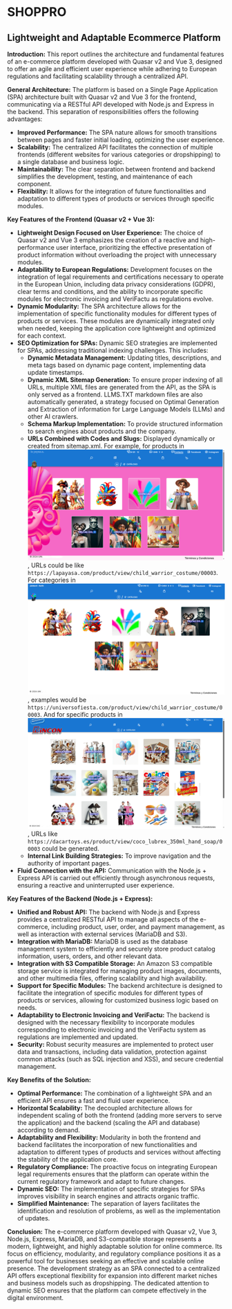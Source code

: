 # SHOPPRO

## Lightweight and Adaptable Ecommerce Platform

**Introduction:**
This report outlines the architecture and fundamental features of an e-commerce platform developed with Quasar v2 and Vue 3, designed to offer an agile and efficient user experience while adhering to European regulations and facilitating scalability through a centralized API.

**General Architecture:**
The platform is based on a Single Page Application (SPA) architecture built with Quasar v2 and Vue 3 for the frontend, communicating via a RESTful API developed with Node.js and Express in the backend. This separation of responsibilities offers the following advantages:

* **Improved Performance:** The SPA nature allows for smooth transitions between pages and faster initial loading, optimizing the user experience.
* **Scalability:** The centralized API facilitates the connection of multiple frontends (different websites for various categories or dropshipping) to a single database and business logic.
* **Maintainability:** The clear separation between frontend and backend simplifies the development, testing, and maintenance of each component.
* **Flexibility:** It allows for the integration of future functionalities and adaptation to different types of products or services through specific modules.

**Key Features of the Frontend (Quasar v2 + Vue 3):**

* **Lightweight Design Focused on User Experience:** The choice of Quasar v2 and Vue 3 emphasizes the creation of a reactive and high-performance user interface, prioritizing the effective presentation of product information without overloading the project with unnecessary modules.
* **Adaptability to European Regulations:** Development focuses on the integration of legal requirements and certifications necessary to operate in the European Union, including data privacy considerations (GDPR), clear terms and conditions, and the ability to incorporate specific modules for electronic invoicing and VeriFactu as regulations evolve.
* **Dynamic Modularity:** The SPA architecture allows for the implementation of specific functionality modules for different types of products or services. These modules are dynamically integrated only when needed, keeping the application core lightweight and optimized for each context.
* **SEO Optimization for SPAs:** Dynamic SEO strategies are implemented for SPAs, addressing traditional indexing challenges. This includes:
    * **Dynamic Metadata Management:** Updating titles, descriptions, and meta tags based on dynamic page content, implementing data update timestamps.
    * **Dynamic XML Sitemap Generation:** To ensure proper indexing of all URLs, multiple XML files are generated from the API, as the SPA is only served as a frontend. LLMS.TXT markdown files are also automatically generated, a strategy focused on Optimal Generation and Extraction of information for Large Language Models (LLMs) and other AI crawlers.
    * **Schema Markup Implementation:** To provide structured information to search engines about products and the company.
    * **URLs Combined with Codes and Slugs:** Displayed dynamically or created from sitemap.xml. For example, for products in [![La Payasa](images/lapayasa_screenshot.png)](https://lapayasa.com), URLs could be like `https://lapayasa.com/product/view/child_warrior_costume/00003`. For categories in [![Universo Fiesta](images/universofiesta_screenshot.png)](https://universofiesta.es),  examples would be `https://universofiesta.com/product/view/child_warrior_costume/00003`. And for specific products in [![Dacartoys](images/dacartoys_screenshot.png)](https://dacartoys.es), URLs like `https://dacartoys.es/product/view/coco_lubrex_350ml_hand_soap/00003` could be generated.
    * **Internal Link Building Strategies:** To improve navigation and the authority of important pages.
* **Fluid Connection with the API:** Communication with the Node.js + Express API is carried out efficiently through asynchronous requests, ensuring a reactive and uninterrupted user experience.

**Key Features of the Backend (Node.js + Express):**

* **Unified and Robust API:** The backend with Node.js and Express provides a centralized RESTful API to manage all aspects of the e-commerce, including product, user, order, and payment management, as well as interaction with external services (MariaDB and S3).
* **Integration with MariaDB:** MariaDB is used as the database management system to efficiently and securely store product catalog information, users, orders, and other relevant data.
* **Integration with S3 Compatible Storage:** An Amazon S3 compatible storage service is integrated for managing product images, documents, and other multimedia files, offering scalability and high availability.
* **Support for Specific Modules:** The backend architecture is designed to facilitate the integration of specific modules for different types of products or services, allowing for customized business logic based on needs.
* **Adaptability to Electronic Invoicing and VeriFactu:** The backend is designed with the necessary flexibility to incorporate modules corresponding to electronic invoicing and the VeriFactu system as regulations are implemented and updated.
* **Security:** Robust security measures are implemented to protect user data and transactions, including data validation, protection against common attacks (such as SQL injection and XSS), and secure credential management.

**Key Benefits of the Solution:**

* **Optimal Performance:** The combination of a lightweight SPA and an efficient API ensures a fast and fluid user experience.
* **Horizontal Scalability:** The decoupled architecture allows for independent scaling of both the frontend (adding more servers to serve the application) and the backend (scaling the API and database) according to demand.
* **Adaptability and Flexibility:** Modularity in both the frontend and backend facilitates the incorporation of new functionalities and adaptation to different types of products and services without affecting the stability of the application core.
* **Regulatory Compliance:** The proactive focus on integrating European legal requirements ensures that the platform can operate within the current regulatory framework and adapt to future changes.
* **Dynamic SEO:** The implementation of specific strategies for SPAs improves visibility in search engines and attracts organic traffic.
* **Simplified Maintenance:** The separation of layers facilitates the identification and resolution of problems, as well as the implementation of updates.

**Conclusion:**
The e-commerce platform developed with Quasar v2, Vue 3, Node.js, Express, MariaDB, and S3-compatible storage represents a modern, lightweight, and highly adaptable solution for online commerce. Its focus on efficiency, modularity, and regulatory compliance positions it as a powerful tool for businesses seeking an effective and scalable online presence. The development strategy as an SPA connected to a centralized API offers exceptional flexibility for expansion into different market niches and business models such as dropshipping. The dedicated attention to dynamic SEO ensures that the platform can compete effectively in the digital environment.
